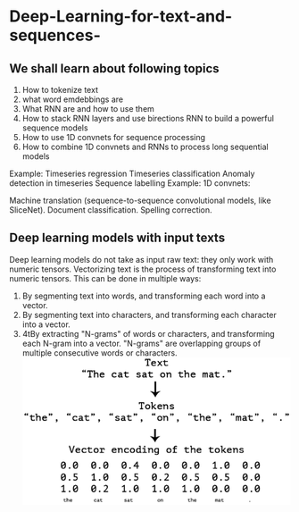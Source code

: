 # Deep-Learning-for-text-and-sequences-
## We shall learn about following topics
1. How to tokenize text
2. what word emdebbings are
3. What RNN are and how to use them
4. How to stack RNN layers and use birections RNN to build a powerful sequence models
5. How to use 1D convnets for sequence processing
6. How to combine 1D convnets and RNNs to process long sequential models

Example: Timeseries regression
         Timeseries classification
         Anomaly detection in timeseries
         Sequence labelling
 Example: 1D convnets:

Machine translation (sequence-to-sequence convolutional models, like SliceNet).
Document classification.
Spelling correction.

## Deep learning models with input texts
Deep learning models do not take as input raw text: they only work with numeric tensors. Vectorizing text is the process of transforming text into numeric tensors. 
This can be done in multiple ways:

1. By segmenting text into words, and transforming each word into a vector.
2. By segmenting text into characters, and transforming each character into a vector.
3. 4tBy extracting "N-grams" of words or characters, and transforming each N-gram into a vector. "N-grams" are overlapping groups of multiple consecutive words or characters.
![README](1.png)
